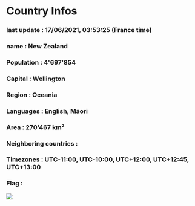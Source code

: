 # Country  Infos
### last update : 17/06/2021, 03:53:25 (France time)

### name : New Zealand
### Population : 4'697'854
### Capital : Wellington
### Region : Oceania
### Languages : English, Māori
### Area : 270'467 km²
### Neighboring countries : 
### Timezones : UTC-11:00, UTC-10:00, UTC+12:00, UTC+12:45, UTC+13:00

### Flag :
![](https://restcountries.eu/data/nzl.svg)